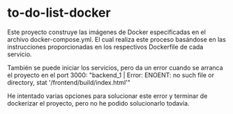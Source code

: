 # to-do-list-docker
Este proyecto construye las imágenes de Docker especificadas en el archivo docker-compose.yml. El cual realiza este proceso basándose en las instrucciones 
proporcionadas en los respectivos Dockerfile de cada servicio.

También se puede iniciar los servicios, pero da un error cuando se arranca el proyecto en el port 3000: 
"backend_1 | Error: ENOENT: no such file or directory, stat '/frontend/build/index.html'" 

He intentado varias opciones para solucionar este error y terminar de dockerizar el proyecto, pero no he podido solucionarlo todavía.
